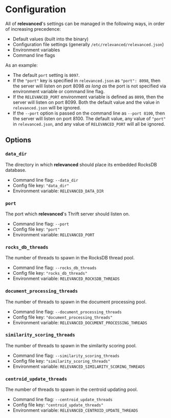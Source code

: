 # Configuration

All of **relevanced**'s settings can be managed in the following ways, in order of increasing precedence:

- Default values (built into the binary)
- Configuration file settings (generally `/etc/relevanced/relevanced.json`)
- Environment variables
- Command line flags

As an example:

- The default `port` setting is `8097`.
- If the `"port"` key is specified in `relevanced.json` as `"port": 8098`, then the server will listen on port 8098 *as long as* the port is not specified via environment variable or command line flag.
- If the `RELEVANCED_PORT` environment variable is defined as `8099`, then the server will listen on port 8099.  Both the default value and the value in `relevanced.json` will be ignored.
- If the `--port` option is passed on the command line as `--port 8100`, then the server will listen on port 8100.  The default value, any value of `"port"` in `relevanced.json`, and any value of `RELEVANCED_PORT` will all be ignored.

## Options

### `data_dir`
The directory in which **relevanced** should place its embedded RocksDB database.

- Command line flag: `--data_dir`
- Config file key: `"data_dir"`
- Environment variable: `RELEVANCED_DATA_DIR`

### `port`
The port which **relevanced**'s Thrift server should listen on.

- Command line flag: `--port`
- Config file key: `"port"`
- Environment variable: `RELEVANCED_PORT`

### `rocks_db_threads`
The number of threads to spawn in the RocksDB thread pool.

- Command line flag: `--rocks_db_threads`
- Config file key: `"rocks_db_threads"`
- Environment variable: `RELEVANCED_ROCKSDB_THREADS`

### `document_processing_threads`
The number of threads to spawn in the document processing pool.

- Command line flag: `--document_processing_threads`
- Config file key: `"document_processing_threads"`
- Environment variable: `RELEVANCED_DOCUMENT_PROCESSING_THREADS`

### `similarity_scoring_threads`
The number of threads to spawn in the similarity scoring pool.

- Command line flag: `--similarity_scoring_threads`
- Config file key: `"similarity_scoring_threads"`
- Environment variable: `RELEVANCED_SIMILARITY_SCORING_THREADS`

### `centroid_update_threads`
The number of threads to spawn in the centroid updating pool.

- Command line flag: `--centroid_update_threads`
- Config file key: `"centroid_update_threads"`
- Environment variable: `RELEVANCED_CENTROID_UPDATE_THREADS`

